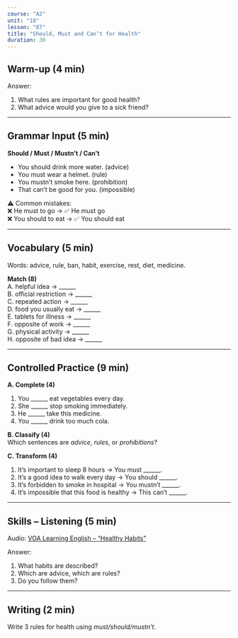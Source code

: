 ```yaml
---
course: "A2"
unit: "18"
lesson: "87"
title: "Should, Must and Can’t for Health"
duration: 30
---
```


## Warm-up (4 min)
Answer:
1. What rules are important for good health?  
2. What advice would you give to a sick friend?  

-------

## Grammar Input (5 min)
**Should / Must / Mustn’t / Can’t**  
- You should drink more water. (advice)  
- You must wear a helmet. (rule)  
- You mustn’t smoke here. (prohibition)  
- That can’t be good for you. (impossible)  

⚠️ Common mistakes:  
❌ He must to go → ✅ He must go  
❌ You should to eat → ✅ You should eat  

-------

## Vocabulary (5 min)
Words: advice, rule, ban, habit, exercise, rest, diet, medicine.  

**Match (8)**  
A. helpful idea → ______  
B. official restriction → ______  
C. repeated action → ______  
D. food you usually eat → ______  
E. tablets for illness → ______  
F. opposite of work → ______  
G. physical activity → ______  
H. opposite of bad idea → ______  

-------

## Controlled Practice (9 min)
**A. Complete (4)**  
1. You ______ eat vegetables every day.  
2. She ______ stop smoking immediately.  
3. He ______ take this medicine.  
4. You ______ drink too much cola.  

**B. Classify (4)**  
Which sentences are *advice*, *rules*, or *prohibitions*?  

**C. Transform (4)**  
1. It’s important to sleep 8 hours → You must ______.  
2. It’s a good idea to walk every day → You should ______.  
3. It’s forbidden to smoke in hospital → You mustn’t ______.  
4. It’s impossible that this food is healthy → This can’t ______.  

-------

## Skills – Listening (5 min)
Audio: [VOA Learning English – “Healthy Habits”](https://learningenglish.voanews.com/)  

Answer:  
1. What habits are described?  
2. Which are advice, which are rules?  
3. Do you follow them?  

-------

## Writing (2 min)
Write 3 rules for health using *must/should/mustn’t*.

